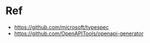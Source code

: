 # Ref
- https://github.com/microsoft/typespec
- https://github.com/OpenAPITools/openapi-generator
  
